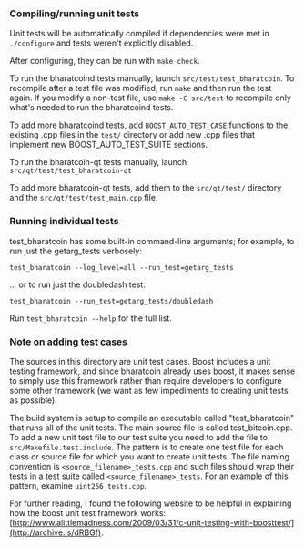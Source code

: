 ### Compiling/running unit tests

Unit tests will be automatically compiled if dependencies were met in `./configure`
and tests weren't explicitly disabled.

After configuring, they can be run with `make check`.

To run the bharatcoind tests manually, launch `src/test/test_bharatcoin`. To recompile
after a test file was modified, run `make` and then run the test again. If you
modify a non-test file, use `make -C src/test` to recompile only what's needed
to run the bharatcoind tests.

To add more bharatcoind tests, add `BOOST_AUTO_TEST_CASE` functions to the existing
.cpp files in the `test/` directory or add new .cpp files that
implement new BOOST_AUTO_TEST_SUITE sections.

To run the bharatcoin-qt tests manually, launch `src/qt/test/test_bharatcoin-qt`

To add more bharatcoin-qt tests, add them to the `src/qt/test/` directory and
the `src/qt/test/test_main.cpp` file.

### Running individual tests

test_bharatcoin has some built-in command-line arguments; for
example, to run just the getarg_tests verbosely:

    test_bharatcoin --log_level=all --run_test=getarg_tests

... or to run just the doubledash test:

    test_bharatcoin --run_test=getarg_tests/doubledash

Run `test_bharatcoin --help` for the full list.

### Note on adding test cases

The sources in this directory are unit test cases.  Boost includes a
unit testing framework, and since bharatcoin already uses boost, it makes
sense to simply use this framework rather than require developers to
configure some other framework (we want as few impediments to creating
unit tests as possible).

The build system is setup to compile an executable called "test_bharatcoin"
that runs all of the unit tests.  The main source file is called
test_bitcoin.cpp. To add a new unit test file to our test suite you need
to add the file to `src/Makefile.test.include`. The pattern is to create
one test file for each class or source file for which you want to create
unit tests.  The file naming convention is `<source_filename>_tests.cpp`
and such files should wrap their tests in a test suite
called `<source_filename>_tests`. For an example of this pattern,
examine `uint256_tests.cpp`.

For further reading, I found the following website to be helpful in
explaining how the boost unit test framework works:
[http://www.alittlemadness.com/2009/03/31/c-unit-testing-with-boosttest/](http://archive.is/dRBGf).
